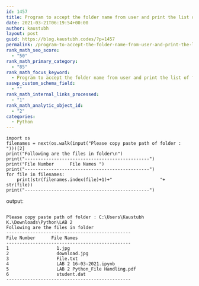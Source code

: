 ```yaml
---
id: 1457
title: Program to accept the folder name from user and print the list of files and folders from the given folder.
date: 2021-03-21T06:19:54+00:00
author: kaustubh
layout: post
guid: https://blog.kaustubh.codes/?p=1457
permalink: /program-to-accept-the-folder-name-from-user-and-print-the-list-of-files-and-folders-from-the-given-folder/
rank_math_seo_score:
  - "50"
rank_math_primary_category:
  - "85"
rank_math_focus_keyword:
  - Program to accept the folder name from user and print the list of files and folders from the given folder.
saswp_custom_schema_field:
  - ""
rank_math_internal_links_processed:
  - "1"
rank_math_analytic_object_id:
  - "2"
categories:
  - Python
---
```

<pre class="wp-block-code"><code>import os
filenames = next(os.walk(input("Please copy paste path of folder : ")))&#91;2]
print("Following are the files in folder\n")
print("-----------------------------------------------")
print("File Number      File Names ")
print("-----------------------------------------------")
for file in filenames:
    print(str(filenames.index(file)+1)+"                  "+ str(file))
print("-----------------------------------------------")</code></pre>

output:

<pre class="wp-block-code"><code>
Please copy paste path of folder : C:\Users\Kaustubh K.\Downloads\Python\LAB 2
Following are the files in folder
-----------------------------------------------
File Number      File Names
-----------------------------------------------
1                  1.jpg
2                  download.jpg
3                  File.txt
4                  LAB 2 16-03-2021.ipynb
5                  LAB 2 Python_File Handling.pdf
6                  student.dat
-----------------------------------------------</code></pre>